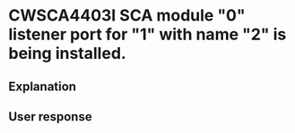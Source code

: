 # CWSCA4403I SCA module "0" listener port for "1" with name "2" is being installed.

## Explanation

## User response